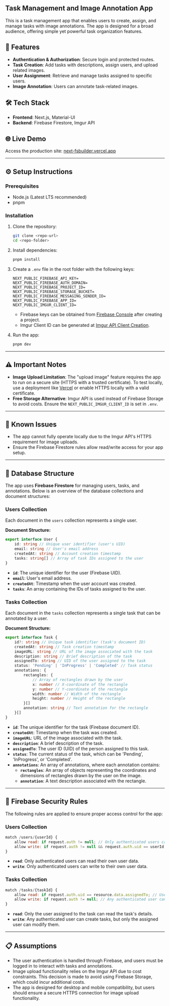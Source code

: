 ## Task Management and Image Annotation App

This is a task management app that enables users to create, assign, and manage tasks with image annotations. The app is designed for a broad audience, offering simple yet powerful task organization features.

## 🚀 Features

-   **Authentication & Authorization**: Secure login and protected routes.
-   **Task Creation**: Add tasks with descriptions, assign users, and upload related images.
-   **User Assignment**: Retrieve and manage tasks assigned to specific users.
-   **Image Annotation**: Users can annotate task-related images.

## 🛠 Tech Stack

-   **Frontend**: Next.js, Material-UI
-   **Backend**: Firebase Firestore, Imgur API

## 🌐 Live Demo

Access the production site: [next-fsbuilder.vercel.app](https://next-fsbuilder.vercel.app)

---

## ⚙️ Setup Instructions

### Prerequisites

-   Node.js (Latest LTS recommended)
-   pnpm

### Installation

1. Clone the repository:
    ```bash
    git clone <repo-url>
    cd <repo-folder>
    ```
2. Install dependencies:

    ```bash
    pnpm install
    ```

3. Create a `.env` file in the root folder with the following keys:

    ```env
    NEXT_PUBLIC_FIREBASE_API_KEY=
    NEXT_PUBLIC_FIREBASE_AUTH_DOMAIN=
    NEXT_PUBLIC_FIREBASE_PROJECT_ID=
    NEXT_PUBLIC_FIREBASE_STORAGE_BUCKET=
    NEXT_PUBLIC_FIREBASE_MESSAGING_SENDER_ID=
    NEXT_PUBLIC_FIREBASE_APP_ID=
    NEXT_PUBLIC_IMGUR_CLIENT_ID=
    ```

    - Firebase keys can be obtained from [Firebase Console](https://console.firebase.google.com/) after creating a project.
    - Imgur Client ID can be generated at [Imgur API Client Creation](https://api.imgur.com/oauth2/addclient).

4. Run the app:
    ```bash
    pnpm dev
    ```

---

## ⚠️ Important Notes

-   **Image Upload Limitation**: The "upload image" feature requires the app to run on a secure site (HTTPS with a trusted certificate). To test locally, use a deployment like [Vercel](https://vercel.com/) or enable HTTPS locally with a valid certificate.
-   **Free Storage Alternative**: Imgur API is used instead of Firebase Storage to avoid costs. Ensure the `NEXT_PUBLIC_IMGUR_CLIENT_ID` is set in `.env`.

---

## 🐞 Known Issues

-   The app cannot fully operate locally due to the Imgur API's HTTPS requirement for image uploads.
-   Ensure the Firebase Firestore rules allow read/write access for your app setup.

---

## 📂 Database Structure

The app uses **Firebase Firestore** for managing users, tasks, and annotations. Below is an overview of the database collections and document structures:

### Users Collection

Each document in the `users` collection represents a single user.

**Document Structure:**

```typescript
export interface User {
    id: string // Unique user identifier (user's UID)
    email: string // User's email address
    createdAt: string // Account creation timestamp
    tasks: string[] // Array of task IDs assigned to the user
}
```

-   **`id`**: The unique identifier for the user (Firebase UID).
-   **`email`**: User's email address.
-   **`createdAt`**: Timestamp when the user account was created.
-   **`tasks`**: An array containing the IDs of tasks assigned to the user.

### Tasks Collection

Each document in the `tasks` collection represents a single task that can be annotated by a user.

**Document Structure:**

```typescript
export interface Task {
    id?: string // Unique task identifier (task's document ID)
    createdAt: string // Task creation timestamp
    imageURL: string // URL of the image associated with the task
    description: string // Brief description of the task
    assignedTo: string // UID of the user assigned to the task
    status: 'Pending' | 'InProgress' | 'Completed' // Task status
    annotations: {
        rectangles: {
            // Array of rectangles drawn by the user
            x: number // X-coordinate of the rectangle
            y: number // Y-coordinate of the rectangle
            width: number // Width of the rectangle
            height: number // Height of the rectangle
        }[]
        annotation: string // Text annotation for the rectangle
    }[]
}
```

-   **`id`**: The unique identifier for the task (Firebase document ID).
-   **`createdAt`**: Timestamp when the task was created.
-   **`imageURL`**: URL of the image associated with the task.
-   **`description`**: A brief description of the task.
-   **`assignedTo`**: The user ID (UID) of the person assigned to this task.
-   **`status`**: The current status of the task, which can be 'Pending', 'InProgress', or 'Completed'.
-   **`annotations`**: An array of annotations, where each annotation contains:
    -   **`rectangles`**: An array of objects representing the coordinates and dimensions of rectangles drawn by the user on the image.
    -   **`annotation`**: A text description associated with the rectangle.

---

## 🔐 Firebase Security Rules

The following rules are applied to ensure proper access control for the app:

### Users Collection

```javascript
match /users/{userId} {
    allow read: if request.auth != null; // Only authenticated users can read their own data
    allow write: if request.auth != null && request.auth.uid == userId; // Only users can write their own data
}
```

-   **`read`**: Only authenticated users can read their own user data.
-   **`write`**: Only authenticated users can write to their own user data.

### Tasks Collection

```javascript
match /tasks/{taskId} {
    allow read: if request.auth.uid == resource.data.assignedTo; // Users can read only their assigned tasks
    allow write: if request.auth != null; // Any authenticated user can create tasks
}
```

-   **`read`**: Only the user assigned to the task can read the task's details.
-   **`write`**: Any authenticated user can create tasks, but only the assigned user can modify them.

---

## 📋 Assumptions

-   The user authentication is handled through Firebase, and users must be logged in to interact with tasks and annotations.
-   Image upload functionality relies on the Imgur API due to cost constraints. This decision is made to avoid using Firebase Storage, which could incur additional costs.
-   The app is designed for desktop and mobile compatibility, but users should ensure a secure HTTPS connection for image upload functionality.
